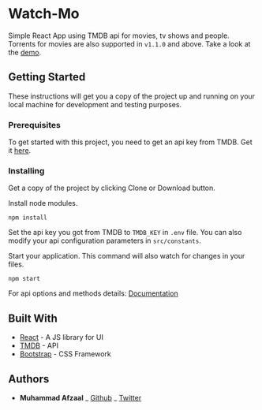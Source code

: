 # Watch-Mo

Simple React App using TMDB api for movies, tv shows and people.
Torrents for movies are also supported in `v1.1.0` and above.
Take a look at the [demo](http://react.admin-test.com).

## Getting Started

These instructions will get you a copy of the project up and running on your local machine for development and testing purposes.

### Prerequisites

To get started with this project, you need to get an api key from TMDB. Get it [here](https://www.themoviedb.org/settings/api).

### Installing

Get a copy of the project by clicking Clone or Download button.

Install node modules.

```
npm install
```

Set the api key you got from TMDB to `TMDB_KEY` in `.env` file. You can also modify your api configuration parameters in `src/constants`.

Start your application. This command will also watch for changes in your files.

```
npm start
```

For api options and methods details:
[Documentation](https://developers.themoviedb.org/3/getting-started/introduction)

## Built With

- [React](https://reactjs.org/) - A JS library for UI
- [TMDB](https://www.themoviedb.org/documentation/api) - API
- [Bootstrap](http://getbootstrap.com/) - CSS Framework

## Authors

- **Muhammad Afzaal**
  _ [Github](https://github.com/afzaalb)
  _ [Twitter](https://twitter.com/afzaalopera?lang=en)
